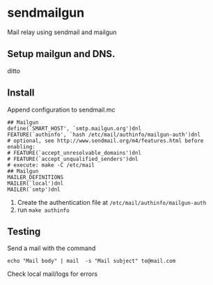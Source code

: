 # sendmailgun

Mail relay using sendmail and mailgun

## Setup mailgun and DNS.

ditto

## Install

Append configuration to sendmail.mc

    ## Mailgun
    define(`SMART_HOST', `smtp.mailgun.org')dnl
    FEATURE(`authinfo', `hash /etc/mail/authinfo/mailgun-auth')dnl
    # optional, see http://www.sendmail.org/m4/features.html before enabling:
    # FEATURE(`accept_unresolvable_domains')dnl
    # FEATURE(`accept_unqualified_senders')dnl
    # execute: make -C /etc/mail
    ## Mailgun
    MAILER_DEFINITIONS
    MAILER(`local')dnl
    MAILER(`smtp')dnl

1. Create the authentication file at `/etc/mail/authinfo/mailgun-auth`
1. run `make authinfo`


## Testing

Send a mail with the command

    echo "Mail body" | mail  -s "Mail subject" to@mail.com

Check local mail/logs for errors
